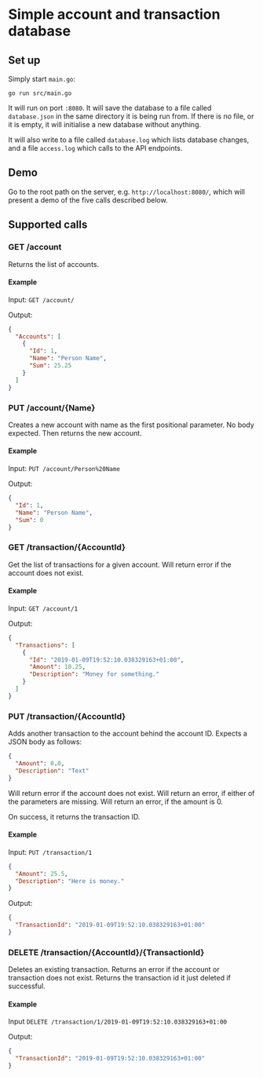 Simple account and transaction database
=======================================

Set up
------

Simply start `main.go`:

```
go run src/main.go
```

It will run on port `:8080`.  It will save the database to a file called
`database.json` in the same directory it is being run from.  If there is no
file, or it is empty, it will initialise a new database without anything.

It will also write to a file called `database.log` which lists database changes,
and a file `access.log` which calls to the API endpoints.

Demo
----

Go to the root path on the server, e.g. `http://localhost:8080/`, which will
present a demo of the five calls described below.

Supported calls
---------------

### GET /account

Returns the list of accounts.

#### Example

Input:
`GET /account/`

Output:
```json
{
  "Accounts": [
    {
      "Id": 1,
      "Name": "Person Name",
      "Sum": 25.25
    }
  ]
} 
```

### PUT /account/{Name}

Creates a new account with name as the first positional parameter.  No body
expected.  Then returns the new account.

#### Example

Input:
`PUT /account/Person%20Name`

Output:
```json
{
  "Id": 1,
  "Name": "Person Name",
  "Sum": 0
}
```

### GET /transaction/{AccountId}

Get the list of transactions for a given account.  Will return error if the
account does not exist.

#### Example

Input:
`GET /account/1`

Output:
```json
{
  "Transactions": [
    {
      "Id": "2019-01-09T19:52:10.038329163+01:00",
      "Amount": 10.25,
      "Description": "Money for something."
    }
  ]
}
```

### PUT /transaction/{AccountId}

Adds another transaction to the account behind the account ID.  Expects a JSON
body as follows:

```json
{
  "Amount": 0.0,
  "Description": "Text"
}
```

Will return error if the account does not exist.  Will return an error, if
either of the parameters are missing.  Will return an error, if the amount is 0.

On success, it returns the transaction ID.

#### Example

Input:
`PUT /transaction/1`
```json
{
  "Amount": 25.5,
  "Description": "Here is money."
}
```

Output:
```json
{
  "TransactionId": "2019-01-09T19:52:10.038329163+01:00"
}
```

### DELETE /transaction/{AccountId}/{TransactionId}

Deletes an existing transaction.  Returns an error if the account or transaction
does not exist.  Returns the transaction id it just deleted if successful.

#### Example

Input
`DELETE /transaction/1/2019-01-09T19:52:10.038329163+01:00`

Output:
```json
{
  "TransactionId": "2019-01-09T19:52:10.038329163+01:00"
}
```

